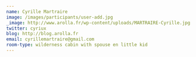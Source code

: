 ```yaml
---
name: Cyrille Martraire
image: /images/participants/user-add.jpg
_image: http://www.arolla.fr/wp-content/uploads/MARTRAIRE-Cyrille.jpg
twitter: cyriux
blog: http://blog.arolla.fr
email: cyrillemartraire@gmail.com
room-type: wilderness cabin with spouse en little kid
---
```

